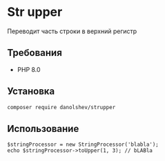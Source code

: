 # Str upper

Переводит часть строки в верхний регистр

## Требования

- PHP 8.0

## Установка

```bash
composer require danolshev/strupper
```

## Использование

```phpt
$stringProcessor = new StringProcessor('blabla');
echo $stringProcessor->toUpper(1, 3); // bLABla
```